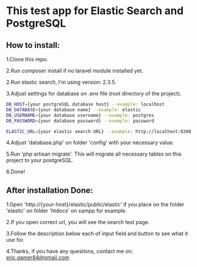 # This test app for Elastic Search and PostgreSQL


**How to install:**
-----------------

1.Clone this repo.

2.Run composer install if no laravel module installed yet.

2.Run elastic search, I'm using version: 2.3.5.

3.Adjust settings for database on .env file (root directory of the project).


```bash
DB_HOST={your postgreSQL database host} --example: localhost
DB_DATABASE={your database name} --example: elastic
DB_USERNAME={your database username} --example: postgres
DB_PASSWORD={your database password} --example: password

ELASTIC_URL={your elastic search URL} --example: http://localhost:9200
```

4.Adjust 'database.php' on folder 'config' with your necessary value.

5.Run 'php artisan migrate'. This will migrate all necessary tables on this project to your postgreSQL.

6.Done!


**After installation Done:**
----------------------------

1.Open 'http://{your-host}/elastic/public/elastic' if you place on the folder 'elastic' on folder 'htdocs' on xampp for example.

2.If you open correct url, you will see the search test page.

3.Follow the description below each of input field and button to see what it use for.

4.Thanks, if you have any questions, contact me on: eric.gamer84@gmail.com
